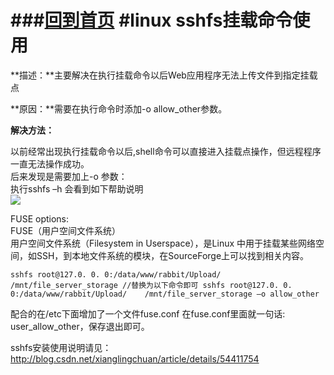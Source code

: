 
###[回到首页](https://github.com/xianglingchuan/pitfalls-back-end)
#linux sshfs挂载命令使用
====

**描述：**主要解决在执行挂载命令以后Web应用程序无法上传文件到指定挂载点

**原因：**需要在执行命令时添加-o allow_other参数。

**解决方法：**

以前经常出现执行挂载命令以后,shell命令可以直接进入挂载点操作，但远程程序一直无法操作成功。 <BR>
后来发现是需要加上-o 参数： <BR>
执行sshfs –h 会看到如下帮助说明<BR>
![](https://github.com/xianglingchuan/pitfalls-back-end/blob/master/sshfs/sshfs%E5%B8%AE%E5%8A%A9%E8%AF%B4%E6%98%8E.png)


FUSE options: <BR>
FUSE（用户空间文件系统） <BR>
用户空间文件系统（Filesystem in Userspace），是Linux 中用于挂载某些网络空间，如SSH，到本地文件系统的模块，在SourceForge上可以找到相关内容。<BR>


`
sshfs root@127.0. 0. 0:/data/www/rabbit/Upload/    /mnt/file_server_storage
//替换为以下命令即可
sshfs root@127.0. 0. 0:/data/www/rabbit/Upload/    /mnt/file_server_storage –o allow_other
`

配合的在/etc下面增加了一个文件fuse.conf 
在fuse.conf里面就一句话: user_allow_other，保存退出即可。

sshfs安装使用说明请见：http://blog.csdn.net/xianglingchuan/article/details/54411754





